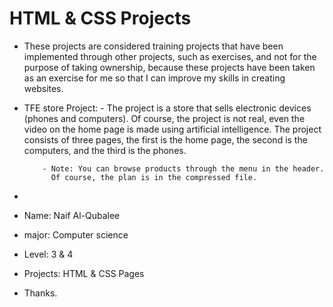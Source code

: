 # HTML & CSS Projects

- These projects are considered training projects that have been implemented through other projects, such as exercises, and not for the     
  purpose of taking ownership, because these projects have been taken as an exercise for me so that I can improve my skills in creating
  websites.

- TFE store Project:
          - The project is a store that sells electronic devices (phones and computers).
            Of course, the project is not real, even the video on the home page is made using artificial intelligence.
            The project consists of three pages, the first is the home page, the second is the computers, and the third is the phones.

          - Note: You can browse products through the menu in the header.
            Of course, the plan is in the compressed file.



- 
  

- Name: Naif Al-Qubalee
- major: Computer science
- Level: 3 & 4
- Projects: HTML & CSS Pages
- Thanks.
